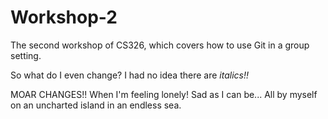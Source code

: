 # Workshop-2

The second workshop of CS326, which covers how to use Git in a group setting.

So what do I even change?
I had no idea there are *italics!!*

MOAR CHANGES!! When I'm feeling lonely! Sad as I can be...
All by myself on an uncharted island in an endless sea.
